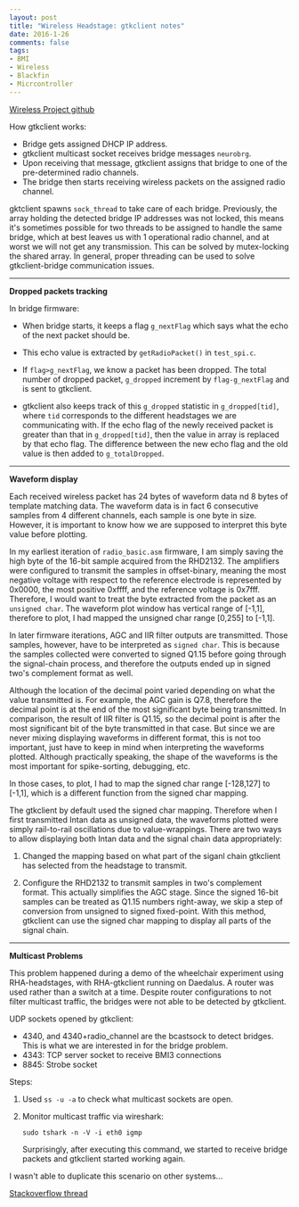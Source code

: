 ```yaml
---
layout: post
title: "Wireless Headstage: gtkclient notes"
date: 2016-1-26
comments: false
tags:
- BMI
- Wireless
- Blackfin
- Micrcontroller
---
```


[Wireless Project github](https://github.com/allenyin/allen_wireless)

How gtkclient works:

* Bridge gets assigned DHCP IP address.
* gtkclient multicast socket receives bridge messages `neurobrg`.
* Upon receiving that message, gtkclient assigns that bridge to one of the pre-determined radio channels.
* The bridge then starts receiving wireless packets on the assigned radio channel.

gktclient spawns `sock_thread` to take care of each bridge. Previously, the array holding the detected bridge IP addresses was not locked, this means it's sometimes possible for two threads to be assigned to handle the same bridge, which at best leaves us with 1 operational radio channel, and at worst we will not get any transmission. This can be solved by mutex-locking the shared array. In general, proper threading can be used to solve gtkclient-bridge communication issues.

-------------

**Dropped packets tracking**

In bridge firmware:

* When bridge starts, it keeps a flag `g_nextFlag` which says what the echo of the next packet should be.

* This echo value is extracted by `getRadioPacket()` in `test_spi.c`.

* If `flag>g_nextFlag`, we know a packet has been dropped. The total number of dropped packet, `g_dropped` increment by `flag-g_nextFlag` and is sent to gtkclient.

* gtkclient also keeps track of this `g_dropped` statistic in `g_dropped[tid]`, where `tid` corresponds to the different headstages we are communicating with. If the echo flag of the newly received packet is greater than that in `g_dropped[tid]`, then the value in array is replaced by that echo flag. The difference between the new echo flag and the old value is then added to `g_totalDropped`.

---------------

**Waveform display**

Each received wireless packet has 24 bytes of waveform data nd 8 bytes of template matching data. The waveform data is in fact 6 consecutive samples from 4 different channels, each sample is one byte in size. However, it is important to know how we are supposed to interpret this byte value before plotting.

In my earliest iteration of `radio_basic.asm` firmware, I am simply saving the high byte of the 16-bit sample acquired from the RHD2132. The amplifiers were configured to transmit the samples in offset-binary, meaning the most negative voltage with respect to the reference electrode is represented by 0x0000, the most positive 0xffff, and the reference voltage is 0x7fff. Therefore, I would want to treat the byte extracted from the packet as an `unsigned char`. The waveform plot window has vertical range of [-1,1], therefore to plot, I had mapped the unsigned char range [0,255] to [-1,1].

In later firmware iterations, AGC and IIR filter outputs are transmitted. Those samples, however, have to be interpreted as `signed char`. This is because the samples collected were converted to signed Q1.15 before going through the signal-chain process, and therefore the outputs ended up in signed two's complement format as well. 

Although the location of the decimal point varied depending on what the value transmitted is. For example, the AGC gain is Q7.8, therefore the decimal point is at the end of the most significant byte being transmitted. In comparison, the result of IIR filter is Q1.15, so the decimal point is after the most significant bit of the byte transmitted in that case. But since we are never mixing displaying waveforms in different format, this is not too important, just have to keep in mind when interpreting the waveforms plotted. Although practically speaking, the shape of the waveforms is the most important for spike-sorting, debugging, etc.

In those cases, to plot, I had to map the signed char range [-128,127] to [-1,1], which is a different function from the signed char mapping.

The gtkclient by default used the signed char mapping. Therefore when I first transmitted Intan data as unsigned data, the waveforms plotted were simply rail-to-rail oscillations due to value-wrappings. There are two ways to allow displaying both Intan data and the signal chain data appropriately:

1. Changed the mapping based on what part of the siganl chain gtkclient has selected from the headstage to transmit.

2. Configure the RHD2132 to transmit samples in two's complement format. This actually simplifies the AGC stage. Since the signed 16-bit samples can be treated as Q1.15 numbers right-away, we skip a step of conversion from unsigned to signed fixed-point. With this method, gtkclient can use the signed char mapping to display all parts of the signal chain.

--------------------

**Multicast Problems**

This problem happened during a demo of the wheelchair experiment using RHA-headstages, with RHA-gtkclient running on Daedalus. A router was used rather than a switch at a time. Despite router configurations to not filter multicast traffic, the bridges were not able to be detected by gtkclient.

UDP sockets opened by gtkclient:

* 4340, and 4340+radio_channel are the bcastsock to detect bridges. This is what we are interested in for the bridge problem.
* 4343: TCP server socket to receive BMI3 connections
* 8845: Strobe socket

Steps:

1. Used `ss -u -a`  to check what multicast sockets are open.
2. Monitor multicast traffic via wireshark: 

    `sudo tshark -n -V -i eth0 igmp`
    
    Surprisingly, after executing this command, we started to receive bridge packets and gtkclient started working again. 

I wasn't able to duplicate this scenario on other systems...

[Stackoverflow thread](http://stackoverflow.com/questions/32280563/how-can-i-diagnose-this-strange-multicast-issue)

